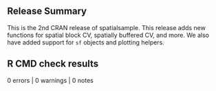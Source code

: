 ## Release Summary

This is the 2nd CRAN release of spatialsample. This release adds new functions for spatial block CV, spatially buffered CV, and more. We also have added support for `sf` objects and plotting helpers. 

## R CMD check results

0 errors | 0 warnings | 0 notes
